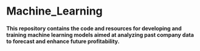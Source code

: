 # Machine_Learning
#### This repository contains the code and resources for developing and training machine learning models aimed at analyzing past company data to forecast and enhance future profitability.
